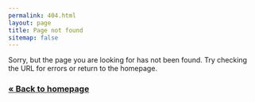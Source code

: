 ```yaml
---
permalink: 404.html
layout: page
title: Page not found
sitemap: false
---
```


Sorry, but the page you are looking for has not been found. Try checking the URL for errors or return to the homepage.

<h3><a class="button" href="{{ site.baseurl }}/">« Back to homepage</a></h3>


<script type="text/javascript">
  var GOOG_FIXURL_LANG = '{{ site.language }}';
  var GOOG_FIXURL_SITE = '{{ site.url }}'
</script>
<script type="text/javascript"
  src="http://linkhelp.clients.google.com/tbproxy/lh/wm/fixurl.js">
</script>

